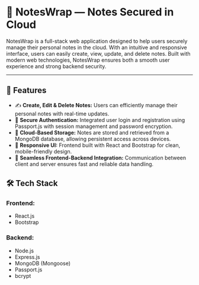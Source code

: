 # 📓 NotesWrap — Notes Secured in Cloud

NotesWrap is a full-stack web application designed to help users securely manage their personal notes in the cloud. With an intuitive and responsive interface, users can easily create, view, update, and delete notes. Built with modern web technologies, NotesWrap ensures both a smooth user experience and strong backend security.

---

## 🚀 Features

- ✍️ **Create, Edit & Delete Notes:** Users can efficiently manage their personal notes with real-time updates.
- 🔐 **Secure Authentication:** Integrated user login and registration using Passport.js with session management and password encryption.
- 💾 **Cloud-Based Storage:** Notes are stored and retrieved from a MongoDB database, allowing persistent access across devices.
- 📱 **Responsive UI:** Frontend built with React and Bootstrap for clean, mobile-friendly design.
- 🔄 **Seamless Frontend-Backend Integration:** Communication between client and server ensures fast and reliable data handling.



## 🛠️ Tech Stack

### Frontend:
- React.js
- Bootstrap

### Backend:
- Node.js
- Express.js
- MongoDB (Mongoose)
- Passport.js
- bcrypt
